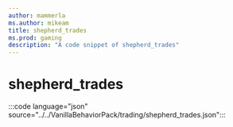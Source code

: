 ```yaml
---
author: mammerla
ms.author: mikeam
title: shepherd_trades
ms.prod: gaming
description: "A code snippet of shepherd_trades"
---
```


# shepherd_trades

:::code language="json" source="../../VanillaBehaviorPack/trading/shepherd_trades.json":::
